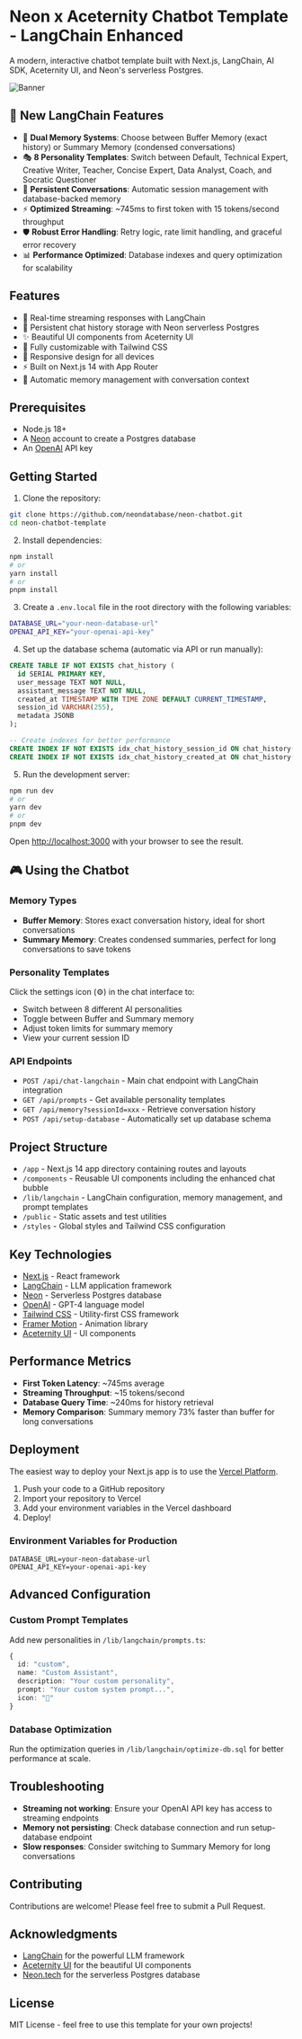 # Neon x Aceternity Chatbot Template - LangChain Enhanced

A modern, interactive chatbot template built with Next.js, LangChain, AI SDK, Aceternity UI, and Neon's serverless Postgres.

![Banner](https://neon-chatbot.vercel.app/banner.png)

## 🚀 New LangChain Features

- 🧠 **Dual Memory Systems**: Choose between Buffer Memory (exact history) or Summary Memory (condensed conversations)
- 🎭 **8 Personality Templates**: Switch between Default, Technical Expert, Creative Writer, Teacher, Concise Expert, Data Analyst, Coach, and Socratic Questioner
- 💾 **Persistent Conversations**: Automatic session management with database-backed memory
- ⚡ **Optimized Streaming**: ~745ms to first token with 15 tokens/second throughput
- 🛡️ **Robust Error Handling**: Retry logic, rate limit handling, and graceful error recovery
- 📊 **Performance Optimized**: Database indexes and query optimization for scalability

## Features

- 🤖 Real-time streaming responses with LangChain
- 💾 Persistent chat history storage with Neon serverless Postgres
- ✨ Beautiful UI components from Aceternity UI
- 🎨 Fully customizable with Tailwind CSS
- 📱 Responsive design for all devices
- ⚡ Built on Next.js 14 with App Router
- 🔄 Automatic memory management with conversation context

## Prerequisites

- Node.js 18+ 
- A [Neon](https://neon.tech/) account to create a Postgres database
- An [OpenAI](https://openai.com/) API key

## Getting Started

1. Clone the repository:

```bash
git clone https://github.com/neondatabase/neon-chatbot.git
cd neon-chatbot-template
```

2. Install dependencies:
```bash
npm install
# or
yarn install
# or
pnpm install
```

3. Create a `.env.local` file in the root directory with the following variables:
```bash
DATABASE_URL="your-neon-database-url"
OPENAI_API_KEY="your-openai-api-key"
```

4. Set up the database schema (automatic via API or run manually):
```sql
CREATE TABLE IF NOT EXISTS chat_history (
  id SERIAL PRIMARY KEY,
  user_message TEXT NOT NULL,
  assistant_message TEXT NOT NULL,
  created_at TIMESTAMP WITH TIME ZONE DEFAULT CURRENT_TIMESTAMP,
  session_id VARCHAR(255),
  metadata JSONB
);

-- Create indexes for better performance
CREATE INDEX IF NOT EXISTS idx_chat_history_session_id ON chat_history(session_id);
CREATE INDEX IF NOT EXISTS idx_chat_history_created_at ON chat_history(created_at DESC);
```

5. Run the development server:
```bash
npm run dev
# or
yarn dev
# or
pnpm dev
```

Open [http://localhost:3000](http://localhost:3000) with your browser to see the result.

## 🎮 Using the Chatbot

### Memory Types
- **Buffer Memory**: Stores exact conversation history, ideal for short conversations
- **Summary Memory**: Creates condensed summaries, perfect for long conversations to save tokens

### Personality Templates
Click the settings icon (⚙️) in the chat interface to:
- Switch between 8 different AI personalities
- Toggle between Buffer and Summary memory
- Adjust token limits for summary memory
- View your current session ID

### API Endpoints

- `POST /api/chat-langchain` - Main chat endpoint with LangChain integration
- `GET /api/prompts` - Get available personality templates
- `GET /api/memory?sessionId=xxx` - Retrieve conversation history
- `POST /api/setup-database` - Automatically set up database schema

## Project Structure

- `/app` - Next.js 14 app directory containing routes and layouts
- `/components` - Reusable UI components including the enhanced chat bubble
- `/lib/langchain` - LangChain configuration, memory management, and prompt templates
- `/public` - Static assets and test utilities
- `/styles` - Global styles and Tailwind CSS configuration

## Key Technologies

- [Next.js](https://nextjs.org/) - React framework
- [LangChain](https://langchain.com/) - LLM application framework
- [Neon](https://neon.tech/) - Serverless Postgres database
- [OpenAI](https://openai.com/) - GPT-4 language model
- [Tailwind CSS](https://tailwindcss.com/) - Utility-first CSS framework
- [Framer Motion](https://www.framer.com/motion/) - Animation library
- [Aceternity UI](https://ui.aceternity.com/) - UI components

## Performance Metrics

- **First Token Latency**: ~745ms average
- **Streaming Throughput**: ~15 tokens/second
- **Database Query Time**: ~240ms for history retrieval
- **Memory Comparison**: Summary memory 73% faster than buffer for long conversations

## Deployment

The easiest way to deploy your Next.js app is to use the [Vercel Platform](https://vercel.com/new).

1. Push your code to a GitHub repository
2. Import your repository to Vercel
3. Add your environment variables in the Vercel dashboard
4. Deploy!

### Environment Variables for Production
```
DATABASE_URL=your-neon-database-url
OPENAI_API_KEY=your-openai-api-key
```

## Advanced Configuration

### Custom Prompt Templates
Add new personalities in `/lib/langchain/prompts.ts`:

```typescript
{
  id: "custom",
  name: "Custom Assistant",
  description: "Your custom personality",
  prompt: "Your custom system prompt...",
  icon: "🎯"
}
```

### Database Optimization
Run the optimization queries in `/lib/langchain/optimize-db.sql` for better performance at scale.

## Troubleshooting

- **Streaming not working**: Ensure your OpenAI API key has access to streaming endpoints
- **Memory not persisting**: Check database connection and run setup-database endpoint
- **Slow responses**: Consider switching to Summary Memory for long conversations

## Contributing

Contributions are welcome! Please feel free to submit a Pull Request.

## Acknowledgments

- [LangChain](https://langchain.com/) for the powerful LLM framework
- [Aceternity UI](https://ui.aceternity.com/) for the beautiful UI components
- [Neon.tech](https://neon.tech/) for the serverless Postgres database

## License

MIT License - feel free to use this template for your own projects!